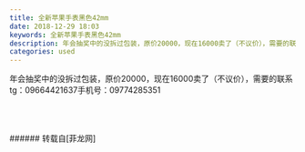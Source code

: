 ```yaml
---
title: 全新苹果手表黑色42mm
date: 2018-12-29 18:03
keywords: 全新苹果手表黑色42mm
description: 年会抽奖中的没拆过包装，原价20000，现在16000卖了（不议价），需要的联系tg：09664421637手机号：09774285351
categories: used
---
```

<td class="t_f" id="postmessage_2590337">

年会抽奖中的没拆过包装，原价20000，现在16000卖了（不议价），需要的联系tg：09664421637手机号：09774285351<br/>
<img alt="" border="0" class="zoom" data-cf-modified-6e424cd48a259035a63a9bf9-="" file="http://www.flw.ph/data/appbyme/upload/image/201812/29/IyDGxFaPkNBv.jpg" id="aimg_cfTnN" lazyloadthumb="1" onclick="" onmouseover="" src="http://www.flw.ph/data/appbyme/upload/image/201812/29/IyDGxFaPkNBv.jpg"/><br/>
<br/>
<img alt="" border="0" class="zoom" data-cf-modified-6e424cd48a259035a63a9bf9-="" file="http://www.flw.ph/data/appbyme/upload/image/201812/29/rIrPRzUJ631h.jpg" id="aimg_kFc4Q" lazyloadthumb="1" onclick="" onmouseover="" src="http://www.flw.ph/data/appbyme/upload/image/201812/29/rIrPRzUJ631h.jpg"/><br/>
<br/>
<img alt="" border="0" class="zoom" data-cf-modified-6e424cd48a259035a63a9bf9-="" file="http://www.flw.ph/data/appbyme/upload/image/201812/29/n84do3z6C8P6.jpg" id="aimg_o03KP" lazyloadthumb="1" onclick="" onmouseover="" src="http://www.flw.ph/data/appbyme/upload/image/201812/29/n84do3z6C8P6.jpg"/><br/>
<br/>
</td>
###### 转载自[菲龙网]